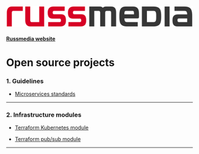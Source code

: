![Russmedia Logo](images/logo.png)

#### [Russmedia website](https://www.russmedia.com/)


# Open source projects

### 1. Guidelines

- [Microservices standards](https://github.com/russmedia/microservices-standards)

---

### 2. Infrastructure modules

- [Terraform Kubernetes module](https://github.com/russmedia/terraform-google-kubernetes-cluster)

- [Terraform pub/sub module](https://github.com/russmedia/terraform-google-pubsub)

---
